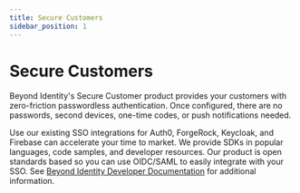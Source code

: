 ```yaml
---
title: Secure Customers
sidebar_position: 1
---
```


Secure Customers
============================

Beyond Identity's Secure Customer product provides your customers with zero-friction passwordless authentication. Once configured, there are no passwords, second devices, one-time codes, or push notifications needed.

Use our existing SSO integrations for Auth0, ForgeRock, Keycloak, and Firebase can accelerate your time to market. We provide SDKs in popular languages, code samples, and developer resources. Our product is open standards based so you can use OIDC/SAML to easily integrate with your SSO. See [Beyond Identity Developer Documentation](https://developer.beyondidentity.com/) for additional information.